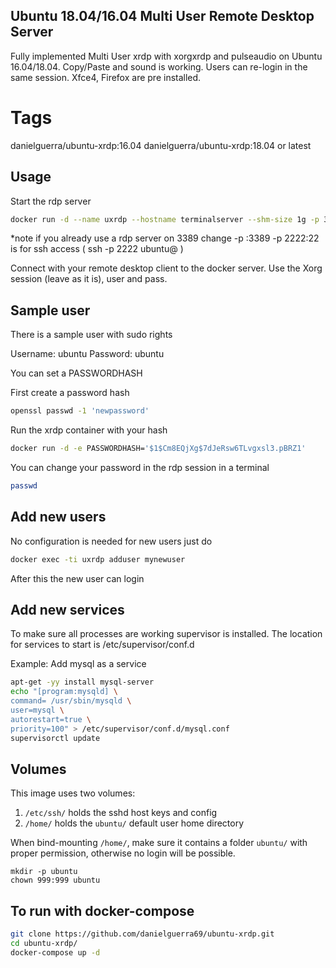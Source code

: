 ## Ubuntu 18.04/16.04  Multi User Remote Desktop Server

Fully implemented Multi User xrdp
with xorgxrdp and pulseaudio
on Ubuntu 16.04/18.04.
Copy/Paste and sound is working.
Users can re-login in the same session.
Xfce4, Firefox are pre installed.

# Tags

danielguerra/ubuntu-xrdp:16.04
danielguerra/ubuntu-xrdp:18.04  or latest

## Usage

Start the rdp server

```bash
docker run -d --name uxrdp --hostname terminalserver --shm-size 1g -p 3389:3389 -p 2222:22 danielguerra/ubuntu-xrdp
```
*note if you already use a rdp server on 3389 change -p <my-port>:3389
	  -p 2222:22 is for ssh access ( ssh -p 2222 ubuntu@<docker-ip> )

Connect with your remote desktop client to the docker server.
Use the Xorg session (leave as it is), user and pass.

## Sample user

There is a sample user with sudo rights

Username: ubuntu
Password: ubuntu


You can set a PASSWORDHASH

First create a password hash

```bash
openssl passwd -1 'newpassword'
```

Run the xrdp container with your hash

```bash
docker run -d -e PASSWORDHASH='$1$Cm8EQjXg$7dJeRsw6TLvgxsl3.pBRZ1'
```

You can change your password in the rdp session in a terminal

```bash
passwd
```

## Add new users

No configuration is needed for new users just do

```bash
docker exec -ti uxrdp adduser mynewuser
```

After this the new user can login

## Add new services

To make sure all processes are working supervisor is installed.
The location for services to start is /etc/supervisor/conf.d

Example: Add mysql as a service

```bash
apt-get -yy install mysql-server
echo "[program:mysqld] \
command= /usr/sbin/mysqld \
user=mysql \
autorestart=true \
priority=100" > /etc/supervisor/conf.d/mysql.conf
supervisorctl update
```

## Volumes
This image uses two volumes:
1. `/etc/ssh/` holds the sshd host keys and config
2. `/home/` holds the `ubuntu/` default user home directory

When bind-mounting `/home/`, make sure it contains a folder `ubuntu/` with proper permission, otherwise no login will be possible.
```
mkdir -p ubuntu
chown 999:999 ubuntu
```

## To run with docker-compose
```bash
git clone https://github.com/danielguerra69/ubuntu-xrdp.git
cd ubuntu-xrdp/
docker-compose up -d
```
